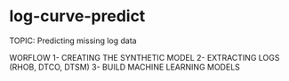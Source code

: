 # log-curve-predict

TOPIC: Predicting missing log data

WORFLOW
1- CREATING THE SYNTHETIC MODEL
2- EXTRACTING LOGS (RHOB, DTCO, DTSM) 
3- BUILD MACHINE LEARNING MODELS 
  
  
